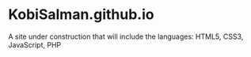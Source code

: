# KobiSalman.github.io
A site under construction that will include the languages: HTML5, CSS3, JavaScript, PHP
